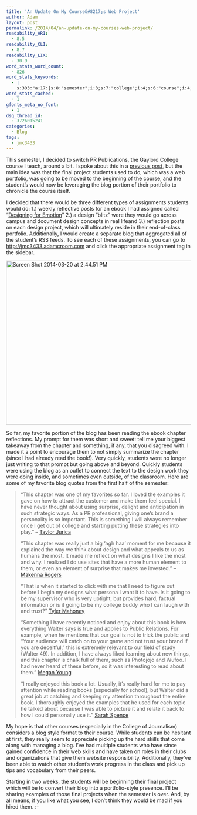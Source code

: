 ```yaml
---
title: 'An Update On My Course&#8217;s Web Project'
author: Adam
layout: post
permalink: /2014/04/an-update-on-my-courses-web-project/
readability_ARI:
  - 8.5
readability_CLI:
  - 8.7
readability_LIX:
  - 30.9
word_stats_word_count:
  - 826
word_stats_keywords:
  - |
    s:303:"a:17:{s:8:"semester";i:3;s:7:"college";i:4;s:6:"course";i:4;s:5:"final";i:3;s:7:"project";i:3;s:8:"students";i:7;s:9:"portfolio";i:4;s:5:"going";i:4;s:9:"student's";i:3;s:4:"blog";i:8;s:6:"design";i:5;s:7:"chapter";i:6;s:4:"book";i:4;s:8:"examples";i:3;s:6:"really";i:4;s:4:"hard";i:3;s:6:"walter";i:3;}";
word_stats_cached:
  - 1
gfonts_meta_no_font:
  - 1
dsq_thread_id:
  - 3726015241
categories:
  - Blog
tags:
  - jmc3433
---
```

This semester, I decided to switch PR Publications, the Gaylord College course I teach, around a bit. I spoke about this in a [previous post][1], but the main idea was that the final project students used to do, which was a web portfolio, was going to be moved to the beginning of the course, and the student&#8217;s would now be leveraging the blog portion of their portfolio to chronicle the course itself.

I decided that there would be three different types of assignments students would do: 1.) weekly reflective posts for an ebook I had assigned called &#8220;[Designing for Emotion][2]&#8221; 2.) a design &#8220;blitz&#8221; were they would go across campus and document design concepts in real lifeand 3.) reflection posts on each design project, which will ultimately reside in their end-of-class portfolio. Additionally, I would create a separate blog that aggregated all of the student&#8217;s RSS feeds. To see each of these assignments, you can go to <http://jmc3433.adamcroom.com> and click the appropriate assignment tag in the sidebar.

<img class="alignnone size-large wp-image-185" alt="Screen Shot 2014-03-20 at 2.44.51 PM" src="http://adamcroom.com/wp-content/uploads/2014/03/Screen-Shot-2014-03-20-at-2.44.51-PM-1024x715.png" width="640" height="446" />

So far, my favorite portion of the blog has been reading the ebook chapter reflections. My prompt for them was short and sweet: tell me your biggest takeaway from the chapter and something, if any, that you disagreed with. I made it a point to encourage them to not simply summarize the chapter (since I had already read the book!). Very quickly, students were no longer just writing to that prompt but going above and beyond. Quickly students were using the blog as an outlet to connect the text to the design work they were doing inside, and sometimes even outside, of the classroom. Here are some of my favorite blog quotes from the first half of the semester:

> “This chapter was one of my favorites so far. I loved the examples it gave on how to attract the customer and make them feel special. I have never thought about using surprise, delight and anticipation in such strategic ways. As a PR professional, giving one’s brand a personality is so important. This is something I will always remember once I get out of college and starting putting these strategies into play.” &#8211; [Taylor Jurica][3]
> 
> “This chapter was really just a big &#8216;agh haa&#8217; moment for me because it explained the way we think about design and what appeals to us as humans the most. It made me reflect on what designs I like the most and why. I realized I do use sites that have a more human element to them, or even an element of surprise that makes me invested.&#8221; &#8211; [Makenna Rogers][4]
> 
> “That is when it started to click with me that I need to figure out before I begin my designs what persona I want it to have. Is it going to be my supervisor who is very uptight, but provides hard, factual information or is it going to be my college buddy who I can laugh with and trust?” [Tyler Mahoney][5]
> 
> “Something I have recently noticed and enjoy about this book is how everything Walter says is true and applies to Public Relations. For example, when he mentions that our goal is not to trick the public and “Your audience will catch on to your game and not trust your brand if you are deceitful,” this is extremely relevant to our field of study (Walter 49). In addition, I have always liked learning about new things, and this chapter is chalk full of them, such as Photojojo and Wufoo. I had never heard of these before, so it was interesting to read about them.” [Megan Young][6]
> 
> &#8220;I really enjoyed this book a lot. Usually, it’s really hard for me to pay attention while reading books (especially for school), but Walter did a great job at catching and keeping my attention throughout the entire book. I thoroughly enjoyed the examples that he used for each topic he talked about because I was able to picture it and relate it back to how I could personally use it.&#8221; [Sarah Spence][7]

My hope is that other courses (especially in the College of Journalism) considers a blog style format to their course. While students can be hesitant at first, they really seem to appreciate picking up the hard skills that come along with managing a blog. I&#8217;ve had multiple students who have since gained confidence in their web skills and have taken on roles in their clubs and organizations that give them website responsibility. Additionally, they&#8217;ve been able to watch other student&#8217;s work progress in the class and pick up tips and vocabulary from their peers.

Starting in two weeks, the students will be beginning their final project which will be to convert their blog into a portfolio-style presence. I&#8217;ll be sharing examples of those final projects when the semester is over. And, by all means, if you like what you see, I don&#8217;t think they would be mad if you hired them. <img src="http://adamcroom.com/wp-includes/images/smilies/simple-smile.png" alt=":-)" class="wp-smiley" style="height: 1em; max-height: 1em;" />

 [1]: http://adamcroom.com/2014/01/follow-along-with-my-students-work-this-semester/
 [2]: http://www.abookapart.com/products/designing-for-emotion
 [3]: http://taylorjurica.com/?p=26
 [4]: http://makennarogers.com/?p=23
 [5]: http://tmmahoney.com/?p=25
 [6]: http://meganmyoung.com/?p=41
 [7]: http://sarahjspence.com/?p=40